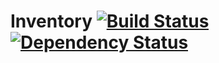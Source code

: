 # Inventory [![Build Status](https://travis-ci.org/simonkurka/inventory.svg?branch=master)](https://travis-ci.org/simonkurka/inventory) [![Dependency Status](https://gemnasium.com/simonkurka/inventory.svg)](https://gemnasium.com/simonkurka/inventory)
